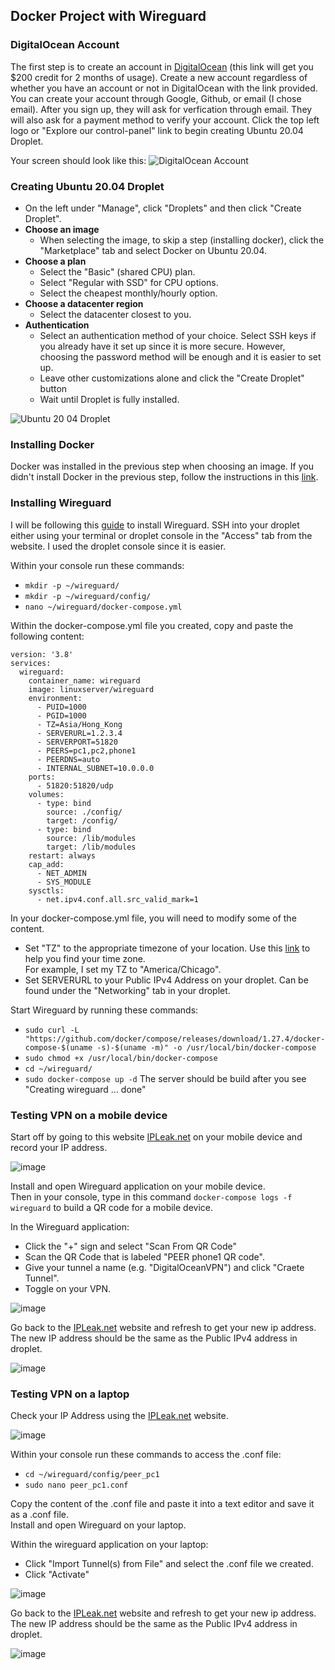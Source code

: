 ## Docker Project with Wireguard

### DigitalOcean Account
The first step is to create an account in [DigitalOcean](https://m.do.co/c/4d7f4ff9cfe4) (this link will get you $200 credit for 2 months of usage). Create a new account regardless of whether you have an account or not in DigitalOcean with the link provided. You can create your account through Google, Github, or email (I chose email). After you sign up, they will ask for verfication through email. They will also ask for a payment method to verify your account. Click the top left logo or "Explore our control-panel" link to begin creating Ubuntu 20.04 Droplet.

Your screen should look like this:
![DigitalOcean Account](https://user-images.githubusercontent.com/113713588/204705801-a5c682d9-5bf3-48f1-ab67-8bee4206307e.png)

### Creating Ubuntu 20.04 Droplet
- On the left under "Manage", click "Droplets" and then click "Create Droplet". 
- **Choose an image** 
  - When selecting the image, to skip a step (installing docker), click the "Marketplace" tab and select Docker on Ubuntu 20.04. 
- **Choose a plan**
  - Select the "Basic" (shared CPU) plan.
  - Select "Regular with SSD" for CPU options.
  - Select the cheapest monthly/hourly option. 
- **Choose a datacenter region**
  - Select the datacenter closest to you. 
- **Authentication**
  - Select an authentication method of your choice. Select SSH keys if you already have it set up since it is more secure. However, choosing the password method will be enough and it is easier to set up. 
  - Leave other customizations alone and click the "Create Droplet" button
  - Wait until Droplet is fully installed.

![Ubuntu 20 04 Droplet](https://user-images.githubusercontent.com/113713588/204712164-b5bf49f4-a698-462e-a826-ce610ca40497.png)

### Installing Docker
Docker was installed in the previous step when choosing an image. If you didn't install Docker in the previous step, follow the instructions in this [link](https://thematrix.dev/setup-wireguard-vpn-server-with-docker/).

### Installing Wireguard
I will be following this [guide](https://thematrix.dev/setup-wireguard-vpn-server-with-docker/) to install Wireguard. SSH into your droplet either using your terminal or droplet console in the "Access" tab from the website. I used the droplet console since it is easier.  

Within your console run these commands:
- ```mkdir -p ~/wireguard/```
- ```mkdir -p ~/wireguard/config/```
- ```nano ~/wireguard/docker-compose.yml```

Within the docker-compose.yml file you created, copy and paste the following content:  
```
version: '3.8'
services:
  wireguard:
    container_name: wireguard
    image: linuxserver/wireguard
    environment:
      - PUID=1000
      - PGID=1000
      - TZ=Asia/Hong_Kong
      - SERVERURL=1.2.3.4
      - SERVERPORT=51820
      - PEERS=pc1,pc2,phone1
      - PEERDNS=auto
      - INTERNAL_SUBNET=10.0.0.0
    ports:
      - 51820:51820/udp
    volumes:
      - type: bind
        source: ./config/
        target: /config/
      - type: bind
        source: /lib/modules
        target: /lib/modules
    restart: always
    cap_add:
      - NET_ADMIN
      - SYS_MODULE
    sysctls:
      - net.ipv4.conf.all.src_valid_mark=1
```

In your docker-compose.yml file, you will need to modify some of the content.
- Set "TZ" to the appropriate timezone of your location. Use this [link](https://en.wikipedia.org/wiki/List_of_tz_database_time_zones) to help you find your time zone.  
  For example, I set my TZ to	"America/Chicago". 
- Set SERVERURL to your Public IPv4 Address on your droplet. Can be found under the "Networking" tab in your droplet. 

Start Wireguard by running these commands:
- ```sudo curl -L "https://github.com/docker/compose/releases/download/1.27.4/docker-compose-$(uname -s)-$(uname -m)" -o /usr/local/bin/docker-compose```
- ```sudo chmod +x /usr/local/bin/docker-compose```
- ```cd ~/wireguard/```
- ```sudo docker-compose up -d```
The server should be build after you see "Creating wireguard   ... done"

### Testing VPN on a mobile device
Start off by going to this website [IPLeak.net](IPLeak.net) on your mobile device and record your IP address.

![image](https://user-images.githubusercontent.com/113713588/204741061-ad98d153-5e6f-43ee-8cbf-557f3e2d1b03.png)

Install and open Wireguard application on your mobile device.  
Then in your console, type in this command ```docker-compose logs -f wireguard``` to build a QR code for a mobile device.

In the Wireguard application:
- Click the "+" sign and select "Scan From QR Code"
- Scan the QR Code that is labeled "PEER phone1 QR code".
- Give your tunnel a name (e.g. "DigitalOceanVPN") and click "Craete Tunnel".
- Toggle on your VPN.

![image](https://user-images.githubusercontent.com/113713588/204741270-1daa3c9e-5b5c-461a-96f8-39cbf6ab1ed0.png)

Go back to the [IPLeak.net](IPLeak.net) website and refresh to get your new ip address. The new IP address should be the same as the Public IPv4 address in droplet.

![image](https://user-images.githubusercontent.com/113713588/204741339-f8e79a15-5d5e-47fb-a4d1-fa689e5c0a9a.png)

### Testing VPN on a laptop
Check your IP Address using the [IPLeak.net](IPLeak.net) website. 

![image](https://user-images.githubusercontent.com/113713588/204742069-eb94ec97-3dd6-435e-85f9-a33e219daf35.png)

Within your console run these commands to access the .conf file: 
- ```cd ~/wireguard/config/peer_pc1```
- ```sudo nano peer_pc1.conf```

Copy the content of the .conf file and paste it into a text editor and save it as a .conf file.  
Install and open Wireguard on your laptop. 

Within the wireguard application on your laptop:
- Click "Import Tunnel(s) from File" and select the .conf file we created. 
- Click "Activate"

![image](https://user-images.githubusercontent.com/113713588/204750938-9514f8b9-4cbd-4777-8566-8e46642e376a.png)


Go back to the [IPLeak.net](IPLeak.net) website and refresh to get your new ip address. The new IP address should be the same as the Public IPv4 address in droplet.

![image](https://user-images.githubusercontent.com/113713588/204751072-9f25c728-8fba-45c2-af1c-8a2d12d0357a.png)
